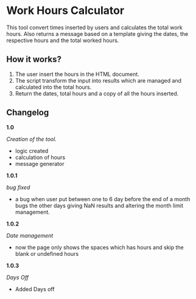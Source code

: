 # Work Hours Calculator

This tool convert times inserted by users and calculates the total work hours. Also returns a message based on a template giving the dates, the respective hours and the total worked hours.

## How it works?

1. The user insert the hours in the HTML document.
2. The script transform the input into results which are managed and calculated into the total hours.
3. Return the dates, total hours and a copy of all the hours inserted.

## Changelog

**1.0**

*Creation of the tool.*
- logic created
- calculation of hours
- message generator

**1.0.1**

*bug fixed*
+ a bug when user put between one to 6 day before the end of a month bugs the other days giving NaN results 
and altering the month limit management.

**1.0.2**

*Date management*
+ now the page only shows the spaces which has hours and skip the blank or undefined hours

**1.0.3**

*Days Off*
+ Added Days off